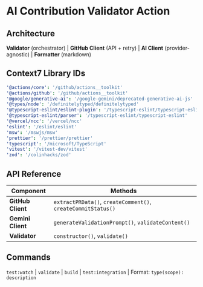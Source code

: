 # AI Contribution Validator Action

## Architecture

**Validator** (orchestrator) | **GitHub Client** (API + retry) | **AI Client** (provider-agnostic) |
**Formatter** (markdown)

## Context7 Library IDs

```yaml
'@actions/core': '/github/actions__toolkit'
'@actions/github': '/github/actions__toolkit'
'@google/generative-ai': '/google-gemini/deprecated-generative-ai-js'
'@types/node': '/definitelytyped/definitelytyped'
'@typescript-eslint/eslint-plugin': '/typescript-eslint/typescript-eslint'
'@typescript-eslint/parser': '/typescript-eslint/typescript-eslint'
'@vercel/ncc': '/vercel/ncc'
'eslint': '/eslint/eslint'
'msw': '/mswjs/msw'
'prettier': '/prettier/prettier'
'typescript': '/microsoft/TypeScript'
'vitest': '/vitest-dev/vitest'
'zod': '/colinhacks/zod'
```

## API Reference

| Component         | Methods                                                      |
| ----------------- | ------------------------------------------------------------ |
| **GitHub Client** | `extractPRData()`, `createComment()`, `createCommitStatus()` |
| **Gemini Client** | `generateValidationPrompt()`, `validateContent()`            |
| **Validator**     | `constructor()`, `validate()`                                |

## Commands

`test:watch` | `validate` | `build` | `test:integration` | Format: `type(scope): description`
